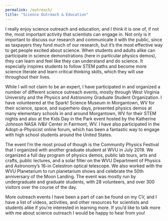 ```yaml
---
permalink: /outreach/
title: "Science Outreach & Education"
---
```


I really enjoy science outreach and education, and I think it is one of, if not the, most important activity that scientists can engage in. Not only is it important to discuss our research and communicate it with the public, since as taxpayers they fund much of our research, but it’s the most effective way to get people excited about science. When students and adults alike can participate in science demonstrations (here in particular physics demos), they can learn and feel like they can understand and do science. It especially inspires students to follow STEM paths and become more science literate and learn critical thinking skills, which they will use throughout their lives. 

While I will not claim to be an expert, I have participated in and organized a number of different science outreach events, mostly through West Virginia University and the Physics and Astronomy Graduate Student Organization. I have volunteered at the Spark! Science Museum in Morgantown, WV for their science, space, and superhero days, presented physics demos at many elementary schools in and around Morgantown, WV for their STEM nights and also at the  Kids Day in the Park event hosted by the Katherine Johnson NASA IV&V Center in Fairmont, WV. I have also participated in the Adopt-a-Physicist online forum, which has been a fantastic way to engage with high school students around the United States.

The event I’m the most proud of though is the Community Physics Festival that I organized with another graduate student at WVU in July 2019. We organized a full day program of physics demos, public lab tours, arts and crafts, public lectures, and a solar filter on the WVU Department of Physics and Astronomy’s 16-in Celestron optical telescope. We also worked with the WVU Planetarium to run planetarium shows and celebrate the 50th anniversary of the Moon Landing. The event was mostly run by undergraduate and graduate students, with 28 volunteers, and over 300 visitors over the course of the day.

More outreach events I have been a part of can be found on my CV, and I have a list of videos, activities, and other resources for scientists and students alike if you’re interested in learning more. If you’d like to talk more with me about science outreach I would be happy to hear from you!

